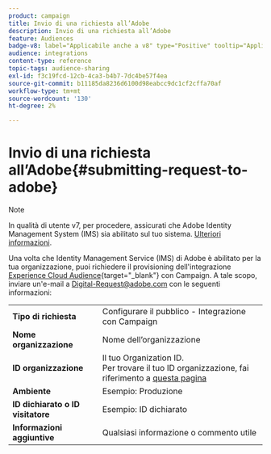 ```yaml
---
product: campaign
title: Invio di una richiesta all’Adobe
description: Invio di una richiesta all’Adobe
feature: Audiences
badge-v8: label="Applicabile anche a v8" type="Positive" tooltip="Applicabile anche a Campaign v8"
audience: integrations
content-type: reference
topic-tags: audience-sharing
exl-id: f3c19fcd-12cb-4ca3-b4b7-7dc4be57f4ea
source-git-commit: b11185da8236d6100d98eabcc9dc1cf2cffa70af
workflow-type: tm+mt
source-wordcount: '130'
ht-degree: 2%

---
```


# Invio di una richiesta all’Adobe{#submitting-request-to-adobe}

>[!NOTE]
>
>In qualità di utente v7, per procedere, assicurati che Adobe Identity Management System (IMS) sia abilitato sul tuo sistema. [Ulteriori informazioni](../../integrations/using/about-adobe-id.md).

Una volta che Identity Management Service (IMS) di Adobe è abilitato per la tua organizzazione, puoi richiedere il provisioning dell&#39;integrazione [Experience Cloud Audience](https://experienceleague.adobe.com/en/docs/core-services/interface/services/audiences/overview){target="_blank"} con Campaign. A tale scopo, inviare un&#39;e-mail a [Digital-Request@adobe.com](mailto:Digital-Request@adobe.com) con le seguenti informazioni:

<table> 
 <tbody> 
  <tr> 
   <td> <strong>Tipo di richiesta</strong><br /> </td> 
   <td> Configurare il pubblico - Integrazione con Campaign </td> 
  </tr> 
  <tr> 
   <td> <strong>Nome organizzazione</strong><br /> </td> 
   <td> Nome dell’organizzazione </td> 
  </tr> 
  <tr> 
   <td> <strong>ID organizzazione</strong><br /> </td> 
   <td> Il tuo Organization ID. <br> Per trovare il tuo ID organizzazione, fai riferimento a <a href="https://experienceleague.adobe.com/docs/core-services/interface/administration/organizations.html?lang=it">questa pagina</a></td> 
  </tr> 
  <tr> 
   <td> <strong>Ambiente</strong><br /> </td> 
   <td> Esempio: Produzione </td> 
  </tr> 
  <!--tr> 
   <td> <strong>AAM or People Service</strong><br /> </td> 
   <td> Example: Adobe Audience Manager. Make sure to mention whether or not you own Audience Manager license.</td> 
  </tr--> 
  <tr> 
   <td> <strong>ID dichiarato o ID visitatore</strong><br /> </td> 
   <td> Esempio: ID dichiarato </td> 
  </tr> 
  <tr> 
   <td> <strong>Informazioni aggiuntive</strong><br /> </td> 
   <td> Qualsiasi informazione o commento utile </td> 
  </tr> 
 </tbody> 
</table>
